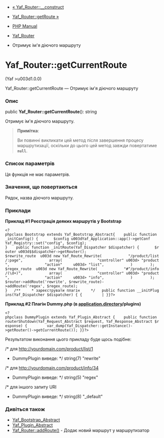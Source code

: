 - [« Yaf_Router::\_\_construct](yaf-router.construct.md)
- [Yaf_Router::getRoute »](yaf-router.getroute.md)

- [PHP Manual](index.md)
- [Yaf_Router](class.yaf-router.md)
- Отримує ім'я діючого маршруту

# Yaf_Router::getCurrentRoute

(Yaf \>u003d1.0.0)

Yaf_Router::getCurrentRoute — Отримує ім'я діючого маршруту

### Опис

public **Yaf_Router::getCurrentRoute**(): string

Отримує ім'я діючого маршруту.

> **Примітка**:
>
> Ви повинні викликати цей метод після завершення процесу маршрутизації,
> оскільки до цього цей метод завжди повертатиме **`null`**.

### Список параметрів

Ця функція не має параметрів.

### Значення, що повертаються

Рядок, назва діючого маршруту.

### Приклади

**Приклад #1 Реєстрація деяких маршрутів у Bootstrap**

` <?phpclass Bootstrap extends Yaf_Bootstrap_Abstract{    public function _initConfig() {       $config u003dYaf_Application::app()->getConf Yaf_Registry::set("config", $config); }    public function _initRoute(Yaf_Dispatcher $dispatcher) {       $router u003d$$dispatcher->getRouter(); $rewrite_route  u003d new Yaf_Route_Rewrite(            "/product/list/:page",            array(                "controller" u003d> "product",                "action"     u003d> "list",            )        ); $regex_route  u003d new Yaf_Route_Rewrite(            "#^/product/info/(\d+)",            array(                "controller" u003d> "product",                "action"     u003d> "info",            )        ); $router->addRoute('rewrite', $rewrite_route)->addRoute('regex', $regex_route); }   /**     * зареєструвати плагін     */   public function __initPlugins(Yaf_Dispatcher $dispatcher) { {         | }}?> `

**Приклад #2 Плагін Dummy.php (в
[application.directory](yaf.appconfig.md#configuration.yaf.directory)/plugins)**

` <?phpclass DummyPlugin extends Yaf_Plugin_Abstract {    public function routerShutdown(Yaf_Request_Abstract $request, Yaf_Response_Abstract $response) {         var_dump(Yaf_Dispatcher::getInstance()->getRouter()->getCurrentRoute()); }}?> `

Результатом виконання цього прикладу буде щось подібне:

/* для http://yourdomain.com/product/list/1
* DummyPlugin виведе:
*/
string(7) "rewrite"

/* для http://yourdomain.com/product/info/34
* DummyPlugin виведе:
*/
string(5) "regex"

/* для іншого запиту URI
* DummyPlugin виведе:
*/
string(8) "_default"

### Дивіться також

- [Yaf_Bootstrap_Abstract](class.yaf-bootstrap-abstract.md)
- [Yaf_Plugin_Abstract](class.yaf-plugin-abstract.md)
- [Yaf_Router::addRoute()](yaf-router.addroute.md) - Додає новий
маршрут у маршрутизатор
